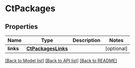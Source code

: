 # CtPackages

## Properties
Name | Type | Description | Notes
------------ | ------------- | ------------- | -------------
**links** | [**CtPackagesLinks**](CtPackagesLinks.md) |  | [optional] 

[[Back to Model list]](../README.md#documentation-for-models) [[Back to API list]](../README.md#documentation-for-api-endpoints) [[Back to README]](../README.md)



